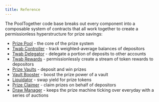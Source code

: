 ```yaml
---
title: Reference
---
```


The PoolTogether code base breaks out every component into a composable system of contracts that all work together to create a permissionless hyperstructure for prize savings:

- [Prize Pool](./prize-pool) - the core of the prize system
- [Twab Controller](./twab-controller) - track weighted-average balances of depositors
- [Twab Delegator](./twab-delegator) - delegate a portion of deposits to other accounts
- [Twab Rewards](./twab-rewards) - permissionlessly create a stream of token rewards to depositors
- [Prize Vaults](./prize-vaults) - deposit and win prizes
- [Vault Booster](./vault-boost) - boost the prize power of a vault
- [Liquidator](./liquidator) - swap yield for prize tokens
- [Prize Claimer](./prize-claimer) - claim prizes on behalf of depositors
- [Draw Manager](./draw-manager) - keeps the prize machine ticking over everyday with a series of auctions